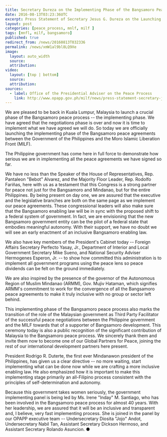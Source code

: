 ```yaml
---
title: Secretary Dureza on the Implementing Phase of the Bangsamoro Peace Accords
date: 2016-08-13T03:23:36UTC
excerpt: Press Statement of Secretary Jesus G. Dureza on the Launching of the Implementing Phase of the Bangsamoro Peace Accords on 13 August 2016 held in Kuala Lumpur, Malaysia.
layout: post
categories: [peace_process, mnlf, milf ]
tags: [mnfl, milf, bangsamoro]
published: true
redirect_from: /news/20160813T032336
permalink: /news/xmW1al9bl8LQ9Xe
image:
  layout: auto_width
  source: 
  attribution: 
video:
  layout: [top | bottom]
  source: 
  attribution: 
sources:
  - label: Office of the Presidential Adviser on the Peace Process
    link: http://www.opapp.gov.ph/milf/news/press-statement-secretary-jesus-g-dureza-launching-implementing-phase-bangsamoro-peace
---
```


We are pleased to be back in Kuala Lumpur, Malaysia to launch a crucial phase of the Bangsamoro peace process -- the implementing phase. We have agreed that the negotiations phase is over and now it is time to implement what we have agreed we will do. So today we are officially launching the implementing phase of the Bangsamoro peace agreements between the Government of the Philippines and the Moro Islamic Liberation Front (MILF).

The Philippine government has come here in full force to demonstrate how serious we are in implementing all the peace agreements we have signed so far.

We have no less than the Speaker of the House of Representatives, Rep. Pantaleon "Bebot" Alvarez, and the Majority Floor Leader, Rep. Rodolfo Fariñas, here with us as a testament that this Congress is a strong partner for peace not just for the Bangsamoro and Mindanao, but for the entire Philippines. By being present on day one, we are assured that the executive and the legislative branches are both on the same page as we implement our peace agreements. These congressional leaders will also make sure that the Bangsamoro enabling law will be in sync with the proposed shift to a federal system of government. In fact, we are envisioning that the new Bangsamoro government entity can be the pilot of a federal state that embodies meaningful autonomy. With their support, we have no doubt we will see an early enactment of an inclusive Bangsamoro enabling law.

We also have key members of the President's Cabinet today -- Foreign Affairs Secretary Perfecto Yasay, Jr., Department of Interior and Local Government Secretary Mike Sueno, and National Security Adviser Hermogenes Esperon, Jr. -- to show how committed this administration is to implement all government programs using the peace lens so peace dividends can be felt on the ground immediately.

We are also inspired by the presence of the governor of the Autonomous Region of Muslim Mindanao (ARMM), Gov. Mujiv Hataman, which signifies ARMM's commitment to work for the convergence of all the Bangsamoro peace agreements to make it truly inclusive with no group or sector left behind.

This implementing phase of the Bangsamoro peace process also marks the transition of the role of the Malaysian government as Third Party Facilitator of the successful peace negotiations between the Philippine government and the MILF towards that of a supporter of Bangsamoro development. This ceremony today is also a public recognition of the significant contribution of Malaysia to the Bangsamoro peace process. We sincerely thank them and invite them now to become one of our Global Partners for Peace, joining the rest of our international development partners here present.

President Rodrigo R. Duterte, the first ever Mindanawon president of the Philippines, has given us a clear directive -- no more waiting, start implementing what can be done now while we are crafting a more inclusive enabling law. He also emphasized how it is important to make this implementing stage primarily an all-Filipino process consistent with the principles of self-determination and autonomy.

Because this government takes women seriously, the government implementing panel is being led by Ms. Irene "Inday" M. Santiago, who has been involved in the Bangsamoro peace process for almost 40 years. With her leadership, we are assured that it will be an inclusive and transparent and, I believe, very fast implementing process. She is joined in the panel by our OPAPP executive team -- Undersecretary Diosita "Jojo" Andot, Undersecretary Nabil Tan, Assistant Secretary Dickson Hermoso, and Assistant Secretary Rolando Asuncion.
&#x25cf;



